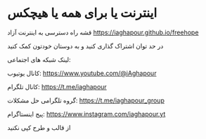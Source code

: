 # اینترنت یا برای همه یا هیچکس

قشه راه دسترسی به اینترنت آزاد
https://iaghapour.github.io/freehope


در حد توان اشتراک گذاری کنید و به دوستان خودتون کمک کنید

لینک شبکه های اجتماعی:

کانال یوتیوب:
https://www.youtube.com/@iAghapour

کانال تلگرام:
https://t.me/iaghapour

گروه تلگرامی حل مشکلات:
https://t.me/iaghapour_group

پیج اینستاگرام:
https://www.instagram.com/iaghapour.yt

از قالب و طرح کپی نکنید
